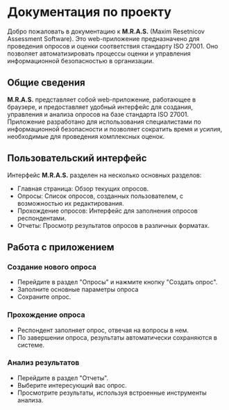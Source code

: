 # Документация по проекту

Добро пожаловать в документацию к **M.R.A.S.** (Maxim Resetnicov Assessment Software). Это web-приложение предназначено
для проведения опросов и оценки соответствия стандарту ISO 27001. Оно позволяет автоматизировать процессы оценки и
управления информационной безопасностью в организации.

## Общие сведения

**M.R.A.S.** представляет собой web-приложение, работающее в браузере, и предоставляет удобный интерфейс для создания,
управления и анализа опросов на базе стандарта ISO 27001. Приложение разработано для использования специалистами по
информационной безопасности и позволяет сократить время и усилия, необходимые для проведения комплексных оценок.

## Пользовательский интерфейс

Интерфейс **M.R.A.S.** разделен на несколько основных разделов:

- Главная страница: Обзор текущих опросов.
- Опросы: Список опросов, созданных пользователем, с возможностью их редактирования.
- Прохождение опросов: Интерфейс для заполнения опросов респондентами.
- Отчеты: Просмотр результатов опросов в различных форматах.

## Работа с приложением

### Создание нового опроса

- Перейдите в раздел "Опросы" и нажмите кнопку "Создать опрос".
- Заполните основные параметры опроса
- Сохраните опрос.

### Прохождение опроса

- Респондент заполняет опрос, отвечая на вопросы в нем.
- По завершении опроса, результаты автоматически сохраняются в системе.

### Анализ результатов

- Перейдите в раздел "Отчеты".
- Выберите интересующий вас опрос.
- Просмотрите результаты, используя встроенные инструменты анализа.
